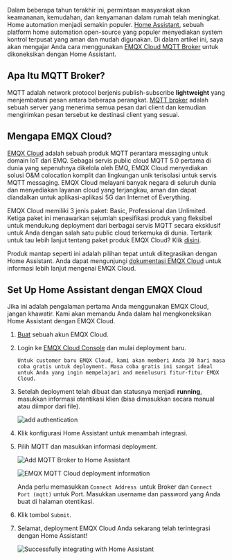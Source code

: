 Dalam beberapa tahun terakhir ini, permintaan masyarakat akan keamananan, kemudahan, dan kenyamanan dalam rumah telah meningkat. Home automation menjadi semakin populer. [Home Assistant](https://www.home-assistant.io/), sebuah platform home automation open-source yang populer menyediakan system kontrol terpusat yang aman dan mudah digunakan. Di dalam artikel ini, saya akan mengajar Anda cara menggunakan [EMQX Cloud MQTT Broker](https://www.emqx.com/en/cloud) untuk dikoneksikan dengan Home Assistant.

## Apa Itu MQTT Broker?

MQTT adalah network protocol berjenis publish-subscribe **lightweight** yang menjembatani pesan antara beberapa perangkat. [MQTT broker](https://www.emqx.com/en/products/emqx) adalah sebuah server yang menerima semua pesan dari client dan kemudian mengirimkan pesan tersebut ke destinasi client yang sesuai.

## Mengapa EMQX Cloud?

[EMQX Cloud](https://www.emqx.com/en/cloud) adalah sebuah produk MQTT perantara messaging untuk domain IoT dari EMQ. Sebagai servis public cloud MQTT 5.0 pertama di dunia yang sepenuhnya dikelola oleh EMQ, EMQX Cloud menyediakan solusi O&M colocation komplit dan lingkungan unik terisolasi untuk servis MQTT messaging. EMQX Cloud melayani banyak negara di seluruh dunia dan menyediakan layanan cloud yang terjangkau, aman dan dapat diandalkan untuk aplikasi-aplikasi 5G dan Internet of Everything. 

 

EMQX Cloud memiliki 3 jenis paket: Basic, Professional dan Unlimited. Ketiga paket ini menawarkan sejumlah spesifikasi produk yang fleksibel untuk mendukung deployment dari berbagai servis MQTT secara eksklusif untuk Anda dengan salah satu public cloud terkemuka di dunia. Tertarik untuk tau lebih lanjut tentang paket produk EMQX Cloud? Klik [disini](https://docs.emqx.io/en/cloud/latest/pricing.html).

 

Produk mantap seperti ini adalah pilihan tepat untuk diitegrasikan dengan Home Assistant. Anda dapat mengunjungi [dokumentasi EMQX Cloud](https://docs.emqx.io/en/cloud/latest/) untuk informasi lebih lanjut mengenai EMQX Cloud.

## Set Up Home Assistant dengan EMQX Cloud

Jika ini adalah pengalaman pertama Anda menggunakan EMQX Cloud, jangan khawatir. Kami akan memandu Anda dalam hal mengkoneksikan Home Assistant dengan EMQX Cloud.

1. [Buat](https://accounts.emqx.io/signup?continue=https:/cloud.emqx.io/) sebuah akun EMQX Cloud.

2. Login ke [EMQX Cloud Console](https://cloud.emqx.io/console/) dan mulai deployment baru.

   ```tip
   Untuk customer baru EMQX Cloud, kami akan memberi Anda 30 hari masa coba gratis untuk deployment. Masa coba gratis ini sangat ideal untuk Anda yang ingin mempelajari and menelusuri fitur-fitur EMQX Cloud.
   ```

3. Setelah deployment telah dibuat dan statusnya menjadi **running**, masukkan informasi otentikasi klien (bisa dimasukkan secara manual atau diimpor dari file).

    ![add authentication](https://static.emqx.net/images/9142d9a045b570402515eaa47c6698a6.png)

4. Klik konfigurasi Home Assistant untuk menambah integrasi.

5. Pilih MQTT dan masukkan informasi deployment.

    ![Add MQTT Broker to Home Assistant](https://static.emqx.net/images/1da096c0f7a5f4b200b1f14583c49414.png)

    ![EMQX MQTT Cloud deployment information](https://static.emqx.net/images/26b958bcc271d1f6801d06152c65fd78.png)

   Anda perlu memasukkan `Connect Address `untuk Broker dan `Connect Port (mqtt)` untuk Port. Masukkan username dan password yang Anda buat di halaman otentikasi.

6. Klik tombol `Submit`.

7. Selamat, deployment EMQX Cloud Anda sekarang telah terintegrasi dengan Home Assistant!

    ![Successfully integrating with Home Assistant](https://static.emqx.net/images/e6bd46c82942efdbac70ed9d09faa35b.png)
